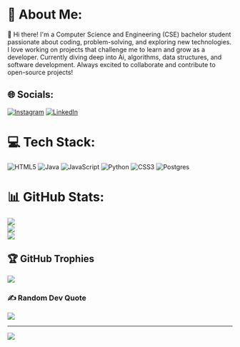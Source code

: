 # 💫 About Me:
👋 Hi there! I'm a Computer Science and Engineering (CSE) bachelor student passionate about coding, problem-solving, and exploring new technologies. I love working on projects that challenge me to learn and grow as a developer. Currently diving deep into Ai, algorithms, data structures, and software development. Always excited to collaborate and contribute to open-source projects!<br>


## 🌐 Socials:
[![Instagram](https://img.shields.io/badge/Instagram-%23E4405F.svg?logo=Instagram&logoColor=white)](https://instagram.com/boody_161) [![LinkedIn](https://img.shields.io/badge/LinkedIn-%230077B5.svg?logo=linkedin&logoColor=white)](https://www.linkedin.com/in/abdelrahman-tageldin-785b2b226/) 

# 💻 Tech Stack:
![HTML5](https://img.shields.io/badge/html5-%23E34F26.svg?style=for-the-badge&logo=html5&logoColor=white) ![Java](https://img.shields.io/badge/java-%23ED8B00.svg?style=for-the-badge&logo=openjdk&logoColor=white) ![JavaScript](https://img.shields.io/badge/javascript-%23323330.svg?style=for-the-badge&logo=javascript&logoColor=%23F7DF1E) ![Python](https://img.shields.io/badge/python-3670A0?style=for-the-badge&logo=python&logoColor=ffdd54) ![CSS3](https://img.shields.io/badge/css3-%231572B6.svg?style=for-the-badge&logo=css3&logoColor=white) ![Postgres](https://img.shields.io/badge/postgres-%23316192.svg?style=for-the-badge&logo=postgresql&logoColor=white)
# 📊 GitHub Stats:
![](https://github-readme-stats.vercel.app/api?username=Abdel161&theme=dark&hide_border=false&include_all_commits=true&count_private=true)<br/>
![](https://github-readme-streak-stats.herokuapp.com/?user=Abdel161&theme=dark&hide_border=false)<br/>
![](https://github-readme-stats.vercel.app/api/top-langs/?username=Abdel161&theme=dark&hide_border=false&include_all_commits=true&count_private=true&layout=compact)

## 🏆 GitHub Trophies
![](https://github-profile-trophy.vercel.app/?username=Abdel161&theme=radical&no-frame=false&no-bg=true&margin-w=4)

### ✍️ Random Dev Quote
![](https://quotes-github-readme.vercel.app/api?type=horizontal&theme=radical)

---
[![](https://visitcount.itsvg.in/api?id=Abdel161&icon=0&color=0)](https://visitcount.itsvg.in)

<!-- Proudly created with GPRM ( https://gprm.itsvg.in ) -->
